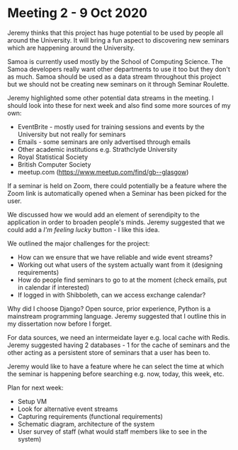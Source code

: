# Meeting 2 - 9 Oct 2020

Jeremy thinks that this project has huge potential to be used by people all around the University. It will bring a fun aspect to discovering new seminars which are happening around the University.

Samoa is currently used mostly by the School of Computing Science. The Samoa developers really want other departments to use it too but they don't as much. Samoa should be used as a data stream throughout this project but we should not be creating new seminars on it through Seminar Roulette.

Jeremy highlighted some other potential data streams in the meeting. I should look into these for next week and also find some more sources of my own:

- EventBrite - mostly used for training sessions and events by the University but not really for seminars
- Emails - some seminars are only advertised through emails
- Other academic institutions e.g. Strathclyde University
- Royal Statistical Society
- British Computer Society 
- meetup.com (https://www.meetup.com/find/gb--glasgow)

If a seminar is held on Zoom, there could potentially be a feature where the Zoom link is automatically opened when a Seminar has been picked for the user.

We discussed how we would add an element of serendipity to the application in order to broaden people's minds. Jeremy suggested that we could add a _I'm feeling lucky_ button - I like this idea.

We outlined the major challenges for the project:

- How can we ensure that we have reliable and wide event streams?
- Working out what users of the system actually want from it (designing requirements)
- How do people find seminars to go to at the moment (check emails, put in calendar if interested)
- If logged in with Shibboleth, can we access exchange calendar?

Why did I choose Django? Open source, prior experience, Python is a mainstream programming language. Jeremy suggested that I outline this in my dissertation now before I forget.

For data sources, we need an intermeidate layer e.g. local cache with Redis. Jeremy suggested having 2 databases - 1 for the cache of seminars and the other acting as a persistent store of seminars that a user has been to.

Jeremy would like to have a feature where he can select the time at which the seminar is happening before searching e.g. now, today, this week, etc.

Plan for next week:

- Setup VM
- Look for alternative event streams
- Capturing requirements (functional requirements)
- Schematic diagram, architecture of the system
- User survey of staff (what would staff members like to see in the system)